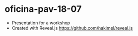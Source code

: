 # oficina-pav-18-07


- Presentation for a workshop
- Created with Reveal.js https://github.com/hakimel/reveal.js
